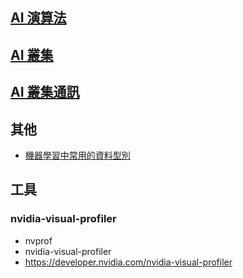 


## [AI 演算法](https://github.com/liguodongiot/llm-action/blob/main/docs/llm-base/ai-algo.md)

## [AI 叢集](https://github.com/liguodongiot/llm-action/tree/main/docs/llm-base/ai-cluster)
## [AI 叢集通訊](https://github.com/liguodongiot/llm-action/tree/main/docs/llm-base/network-communication)


## 其他

- [機器學習中常用的資料型別](https://github.com/liguodongiot/llm-action/blob/main/docs/llm-base/機器學習中常用的資料型別.md)





## 工具


### nvidia-visual-profiler

- nvprof
- nvidia-visual-profiler
- https://developer.nvidia.com/nvidia-visual-profiler




